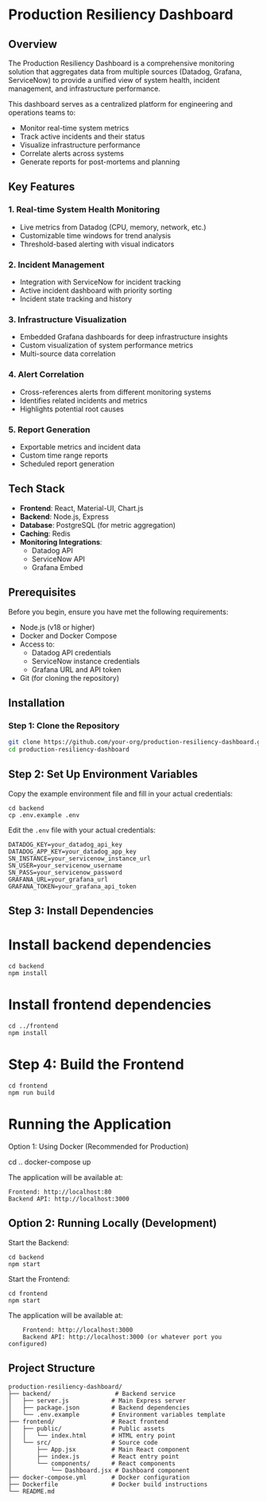 # Production Resiliency Dashboard

## Overview

The Production Resiliency Dashboard is a comprehensive monitoring solution that aggregates data from multiple sources (Datadog, Grafana, ServiceNow) to provide a unified view of system health, incident management, and infrastructure performance.

This dashboard serves as a centralized platform for engineering and operations teams to:
- Monitor real-time system metrics
- Track active incidents and their status
- Visualize infrastructure performance
- Correlate alerts across systems
- Generate reports for post-mortems and planning

## Key Features

### 1. Real-time System Health Monitoring
- Live metrics from Datadog (CPU, memory, network, etc.)
- Customizable time windows for trend analysis
- Threshold-based alerting with visual indicators

### 2. Incident Management
- Integration with ServiceNow for incident tracking
- Active incident dashboard with priority sorting
- Incident state tracking and history

### 3. Infrastructure Visualization
- Embedded Grafana dashboards for deep infrastructure insights
- Custom visualization of system performance metrics
- Multi-source data correlation

### 4. Alert Correlation
- Cross-references alerts from different monitoring systems
- Identifies related incidents and metrics
- Highlights potential root causes

### 5. Report Generation
- Exportable metrics and incident data
- Custom time range reports
- Scheduled report generation

## Tech Stack

- **Frontend**: React, Material-UI, Chart.js
- **Backend**: Node.js, Express
- **Database**: PostgreSQL (for metric aggregation)
- **Caching**: Redis
- **Monitoring Integrations**:
  - Datadog API
  - ServiceNow API
  - Grafana Embed

## Prerequisites

Before you begin, ensure you have met the following requirements:

- Node.js (v18 or higher)
- Docker and Docker Compose
- Access to:
  - Datadog API credentials
  - ServiceNow instance credentials
  - Grafana URL and API token
- Git (for cloning the repository)

## Installation

### Step 1: Clone the Repository

```bash
git clone https://github.com/your-org/production-resiliency-dashboard.git
cd production-resiliency-dashboard
```

## Step 2: Set Up Environment Variables

Copy the example environment file and fill in your actual credentials:

```
cd backend
cp .env.example .env
```

Edit the `.env` file with your actual credentials:

```
DATADOG_KEY=your_datadog_api_key
DATADOG_APP_KEY=your_datadog_app_key
SN_INSTANCE=your_servicenow_instance_url
SN_USER=your_servicenow_username
SN_PASS=your_servicenow_password
GRAFANA_URL=your_grafana_url
GRAFANA_TOKEN=your_grafana_api_token
```

## Step 3: Install Dependencies


# Install backend dependencies

```
cd backend
npm install
```

# Install frontend dependencies

```
cd ../frontend
npm install
```

# Step 4: Build the Frontend

```
cd frontend
npm run build
```

# Running the Application

Option 1: Using Docker (Recommended for Production)


cd ..
docker-compose up

The application will be available at:

    Frontend: http://localhost:80
    Backend API: http://localhost:3000

## Option 2: Running Locally (Development)

Start the Backend:

```
cd backend
npm start
```

Start the Frontend:

```
cd frontend
npm start
```

The application will be available at:
```
    Frontend: http://localhost:3000
    Backend API: http://localhost:3000 (or whatever port you configured)
```

## Project Structure

```
production-resiliency-dashboard/
├── backend/                  # Backend service
│   ├── server.js            # Main Express server
│   ├── package.json         # Backend dependencies
│   └── .env.example         # Environment variables template
├── frontend/                # React frontend
│   ├── public/              # Public assets
│   │   └── index.html       # HTML entry point
│   └── src/                 # Source code
│       ├── App.jsx          # Main React component
│       ├── index.js         # React entry point
│       └── components/      # React components
│           └── Dashboard.jsx # Dashboard component
├── docker-compose.yml       # Docker configuration
├── Dockerfile               # Docker build instructions
└── README.md     
```
